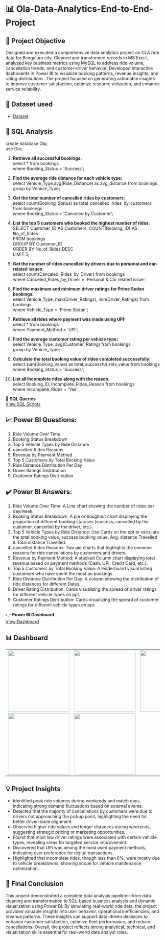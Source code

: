 # 📊 Ola-Data-Analytics-End-to-End-Project
## 📌 Project Objective
Designed and executed a comprehensive data analytics project on OLA ride data for Bengaluru city. Cleaned and transformed records in MS Excel, analyzed key business metrics using MySQL to address ride volume, cancellation trends, and customer-driver behavior. Developed interactive dashboards in Power BI to visualize booking patterns, revenue insights, and rating distributions. The project focused on generating actionable insights to improve customer satisfaction, optimize resource utilization, and enhance service reliability.

## 📁 Dataset used
- <a href="https://github.com/Koushik-2k25/Ola-Data-Analytics-Project/blob/main/Ola%20Rides%20Bookings%20Dataset.xlsx">Dataset</a>

## 🧠 SQL Analysis
create database Ola; <br>
use Ola;

1. **Retrieve all successful bookings:** <br>
select * from bookings <br>
where Booking_Status = 'Success';

2. **Find the average ride distance for each vehicle type:** <br>
select Vehicle_Type,avg(Ride_Distance) as avg_distance from bookings<br>
group by Vehicle_Type;


3. **Get the total number of cancelled rides by customers:** <br>
select count(Booking_Status) as total_cancelled_rides_by_customers from bookings<br>
where Booking_Status = 'Canceled by Customer';

4. **List the top 5 customers who booked the highest number of rides:** <br>
SELECT Customer_ID AS Customers, COUNT(Booking_ID) AS No_of_Rides<br>
FROM bookings<br>
GROUP BY Customer_ID<br>
ORDER BY No_of_Rides DESC<br>
LIMIT 5;

5. **Get the number of rides cancelled by drivers due to personal and car-related issues:** <br>
select count(Canceled_Rides_by_Driver) from bookings<br>
where Canceled_Rides_by_Driver = 'Personal & Car related issue';

6. **Find the maximum and minimum driver ratings for Prime Sedan bookings:** <br>
select Vehicle_Type, max(Driver_Ratings), min(Driver_Ratings) from bookings<br>
where Vehicle_Type = 'Prime Sedan'; 

7. **Retrieve all rides where payment was made using UPI:** <br>
select * from bookings<br>
where Payment_Method = 'UPI';

8. **Find the average customer rating per vehicle type:** <br>
select Vehicle_Type, avg(Customer_Rating) from bookings<br>
group by Vehicle_Type;

9. **Calculate the total booking value of rides completed successfully:** <br>
select sum(Booking_Value) as total_successful_ride_value from bookings<br>
where Booking_Status = 'Success';

10. **List all incomplete rides along with the reason:** <br>
select Booking_ID, Incomplete_Rides_Reason from bookings <br>
where Incomplete_Rides = 'Yes';

🧮 **SQL Queries** <br> <a href="https://github.com/Koushik-2k25/Ola-Data-Analytics-Project/blob/main/Ola%20Rides%20Sql%20Projects.sql">View SQL Scripts</a>

## 📈 Power BI Questions:
1. Ride Volume Over Time
2. Booking Status Breakdown
3. Top 5 Vehicle Types by Ride Distance
4. cancelled Rides Reasons
5. Revenue by Payment Method
6. Top 5 Customers by Total Booking Value
7. Ride Distance Distribution Per Day
8. Driver Ratings Distribution
9. Customer Ratings Distribution
    
## ✔️ Power BI Answers:
1. Ride Volume Over Time: A Line chart showing the number of rides per day/week.
2. Booking Status Breakdown: A pie or doughnut chart displaying the proportion of different booking statuses (success, cancelled by the customer, cancelled by the driver, etc.).
3. Top 5 Vehicle Types by Ride Distance: Use Cards on the ppt to calculate the total booking value, success booking value, Avg. distance Travelled & Total distance Travelled.
4. cancelled Rides Reasons: Two pie charts that highlights the common reasons for ride cancellations by customers and drivers.
5. Revenue by Payment Method: A stacked Column chart displaying total revenue based on payment methods (Cash, UPI, Credit Card, etc.).
6. Top 5 Customers by Total Booking Value: A leaderboard visual listing customers who have spent the most on bookings.
7. Ride Distance Distribution Per Day: A column showing the distribution of ride distances for different Dates.
8. Driver Rating Distribution: Cards visualizing the spread of driver ratings for different vehicle types on ppt.
9. Customer Ratings Distribution: Cards visualizing the spread of customer ratings for different vehicle types on ppt.

👉 **Power BI Dashboard** <br> <a href="https://github.com/Koushik-2k25/Ola-Data-Analytics-Project/blob/main/Ola%20Rides%20Power%20BI%20Visualization.pbix">View Dashboard</a>

## 📊 Dashboard
<div align="center">

<table>
  <tr>
    <td><img src="https://github.com/user-attachments/assets/ca3ad00d-b2ee-4b2d-8fab-77ff33894e29" width="200"/></td>
    <td><img src="https://github.com/user-attachments/assets/e2575830-6138-418d-9874-4e1cd5f97a32" width="200"/></td>
    <td><img src="https://github.com/user-attachments/assets/ace25ed5-f942-4a2e-8530-30cf05b61892" width="200"/></td>
  </tr>
  <tr>
    <td><img src="https://github.com/user-attachments/assets/ba8304a7-0f65-4df2-822e-59cff0a3b1ba" width="200"/></td>
    <td><img src="https://github.com/user-attachments/assets/314a3c45-18bc-4c1c-94e6-19a160faeb16" width="200"/></td>
  </tr>
</table>

</div>


## 💡 Project Insights
- Identified peak ride volumes during weekends and match days, indicating strong demand fluctuations based on external events.
- Detected that the majority of cancellations by customers were due to drivers not approaching the pickup point, highlighting the need for better driver-route alignment.
- Observed higher ride values and longer distances during weekends, suggesting strategic pricing or marketing opportunities.
- Found that most low driver ratings were associated with certain vehicle types, revealing areas for targeted service improvement.
- Discovered that UPI was among the most used payment methods, indicating user preference for digital transactions.
- Highlighted that incomplete rides, though less than 6%, were mostly due to vehicle breakdowns, showing scope for vehicle maintenance optimization.

## 📝 Final Conclusion
This project demonstrated a complete data analysis pipeline—from data cleaning and transformation to SQL-based business analysis and dynamic visualization using Power BI. By simulating real-world ride data, the project provided valuable insights into user behavior, operational inefficiencies, and revenue patterns. These insights can support data-driven decisions to enhance customer satisfaction, optimize fleet performance, and reduce cancellations. Overall, the project reflects strong analytical, technical, and visualization skills essential for real-world data analyst roles.
